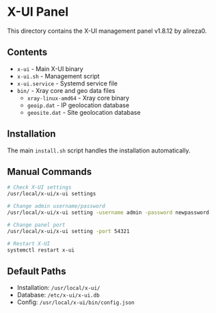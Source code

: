 # X-UI Panel

This directory contains the X-UI management panel v1.8.12 by alireza0.

## Contents

- `x-ui` - Main X-UI binary
- `x-ui.sh` - Management script
- `x-ui.service` - Systemd service file
- `bin/` - Xray core and geo data files
  - `xray-linux-amd64` - Xray core binary
  - `geoip.dat` - IP geolocation database
  - `geosite.dat` - Site geolocation database

## Installation

The main `install.sh` script handles the installation automatically.

## Manual Commands

```bash
# Check X-UI settings
/usr/local/x-ui/x-ui settings

# Change admin username/password
/usr/local/x-ui/x-ui setting -username admin -password newpassword

# Change panel port
/usr/local/x-ui/x-ui setting -port 54321

# Restart X-UI
systemctl restart x-ui
```

## Default Paths

- Installation: `/usr/local/x-ui/`
- Database: `/etc/x-ui/x-ui.db`
- Config: `/usr/local/x-ui/bin/config.json`